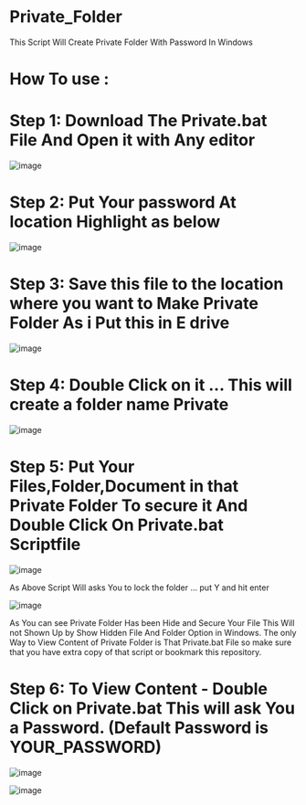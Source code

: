 # Private_Folder
 This Script Will Create Private Folder With Password In Windows 

# How To use :
# Step 1: Download The Private.bat File And Open it with Any editor

  ![image](https://user-images.githubusercontent.com/93309121/157020366-7d87c063-bb66-450e-b017-fb34eb38da5e.png)

# Step 2: Put Your password At location Highlight as below

 ![image](https://user-images.githubusercontent.com/93309121/157020553-47c01963-987d-4cc7-8339-a11985210947.png)

# Step 3: Save this file to the location where you want to Make Private Folder  As i Put this in E drive 

 ![image](https://user-images.githubusercontent.com/93309121/157020801-e6b2809a-48ca-48e2-b2b3-e18bc4763bd9.png)

# Step 4: Double Click on it ... This will create a folder name Private

 ![image](https://user-images.githubusercontent.com/93309121/157020935-ce32db42-a65e-431f-8a69-5c6c385ef47e.png)

# Step 5: Put Your Files,Folder,Document in that Private Folder To secure it And Double Click On Private.bat Scriptfile

 ![image](https://user-images.githubusercontent.com/93309121/157021405-2207545a-5aab-497f-a382-da94f3c37f16.png)

 As Above Script Will asks You to lock the folder ... put Y and hit enter

![image](https://user-images.githubusercontent.com/93309121/157021763-ad500064-bc22-4b08-9b65-1074fc41b0d0.png)

 As You can see Private Folder Has been Hide and Secure Your File This Will not Shown Up by Show Hidden File And Folder Option in Windows.
 The only Way to View Content of Private Folder is That Private.bat File so make sure that you have extra copy of that script or bookmark this repository.
 # Step 6: To View Content - Double Click on Private.bat This will ask You a Password. (Default Password is YOUR_PASSWORD)
 
 ![image](https://user-images.githubusercontent.com/93309121/157022695-d82238e9-a79b-4e03-922c-6ef86d5afa94.png)

 ![image](https://user-images.githubusercontent.com/93309121/157022799-f0295b0f-a3d0-4778-93f9-8bfb378c94f7.png)

